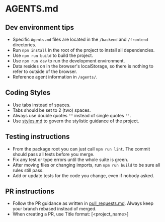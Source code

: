 # AGENTS.md

## Dev environment tips

- Specific `Agents.md` files are located in the `/backend` and `/frontend` directories.
- Run `npm install` in the root of the project to install all dependencies.
- Use `npm run build` to build the project.
- Use `npm run dev` to run the development environment.
- Data resides on in the browser's localStorage, so there is nothing to refer to outside of the browser.
- Reference agent information in `/agents/`.

## Coding Styles

- Use tabs instead of spaces.
- Tabs should be set to 2 (two) spaces.
- Always use double quotes `""` instead of single quotes `''`.
- Use [styles.md](agents/styles.md) to govern the stylistic guidance of the project.

## Testing instructions

- From the package root you can just call `npm run lint`. The commit should pass all tests before you merge.
- Fix any test or type errors until the whole suite is green.
- After moving files or changing imports, run `npm run build` to be sure all rules still pass.
- Add or update tests for the code you change, even if nobody asked.

## PR instructions

- Follow the PR guidance as written in [pull_requests.md](pull_requests.md). Always keep your branch rebased instead of merged.
- When creating a PR, use Title format: [<project_name>] <Title>
- Always run `npm lint` and `npm run build` before committing.
